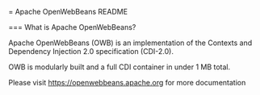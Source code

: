 = Apache OpenWebBeans README

=== What is Apache OpenWebBeans?

Apache OpenWebBeans (OWB) is an implementation of the Contexts and Dependency Injection 2.0 specification (CDI-2.0).

OWB is modularly built and a full CDI container in under 1 MB total.

Please visit https://openwebbeans.apache.org for more documentation